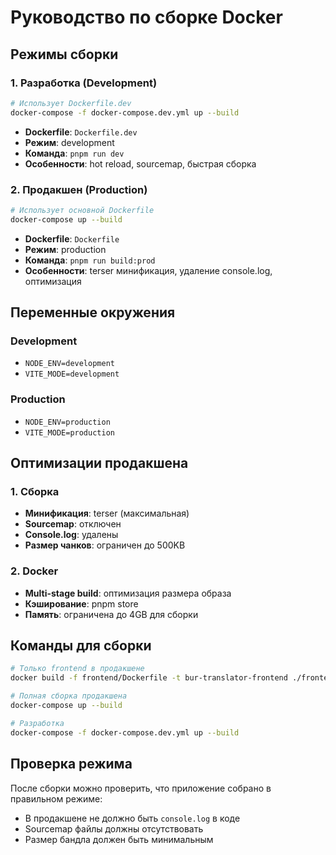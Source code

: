 # Руководство по сборке Docker

## Режимы сборки

### 1. Разработка (Development)
```bash
# Использует Dockerfile.dev
docker-compose -f docker-compose.dev.yml up --build
```
- **Dockerfile**: `Dockerfile.dev`
- **Режим**: development
- **Команда**: `pnpm run dev`
- **Особенности**: hot reload, sourcemap, быстрая сборка

### 2. Продакшен (Production)
```bash
# Использует основной Dockerfile
docker-compose up --build
```
- **Dockerfile**: `Dockerfile`
- **Режим**: production
- **Команда**: `pnpm run build:prod`
- **Особенности**: terser минификация, удаление console.log, оптимизация

## Переменные окружения

### Development
- `NODE_ENV=development`
- `VITE_MODE=development`

### Production
- `NODE_ENV=production`
- `VITE_MODE=production`

## Оптимизации продакшена

### 1. Сборка
- **Минификация**: terser (максимальная)
- **Sourcemap**: отключен
- **Console.log**: удалены
- **Размер чанков**: ограничен до 500KB

### 2. Docker
- **Multi-stage build**: оптимизация размера образа
- **Кэширование**: pnpm store
- **Память**: ограничена до 4GB для сборки

## Команды для сборки

```bash
# Только frontend в продакшене
docker build -f frontend/Dockerfile -t bur-translator-frontend ./frontend

# Полная сборка продакшена
docker-compose up --build

# Разработка
docker-compose -f docker-compose.dev.yml up --build
```

## Проверка режима

После сборки можно проверить, что приложение собрано в правильном режиме:
- В продакшене не должно быть `console.log` в коде
- Sourcemap файлы должны отсутствовать
- Размер бандла должен быть минимальным
